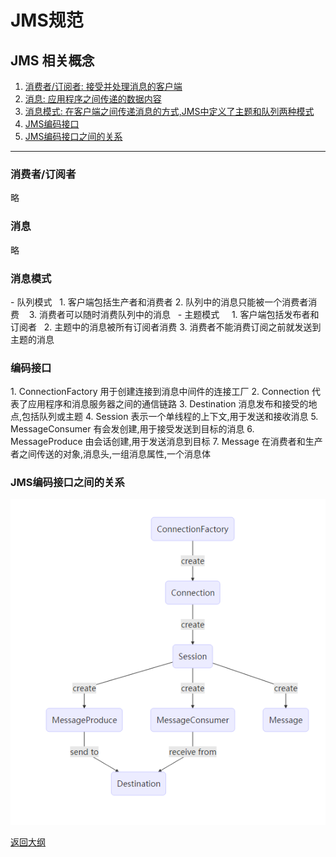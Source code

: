 # JMS规范

## JMS 相关概念

1. [消费者/订阅者: 接受并处理消息的客户端](#subscribe)
2. [消息: 应用程序之间传递的数据内容](#message)
3. [消息模式: 在客户端之间传递消息的方式,JMS中定义了主题和队列两种模式](#mode)
4. [JMS编码接口](#encode)
5. [JMS编码接口之间的关系](#relation)  
---

<h3 id="subscribe">消费者/订阅者</h3>
略
<h3 id="message">消息</h3>
略
<h3 id="mode">消息模式</h3>
- 队列模式  
    1.  客户端包括生产者和消费者  
    2.  队列中的消息只能被一个消费者消费  
    3.  消费者可以随时消费队列中的消息  
- 主题模式  
    1.  客户端包括发布者和订阅者  
    2.  主题中的消息被所有订阅者消费  
    3.  消费者不能消费订阅之前就发送到主题的消息  

<h3 id="encode">编码接口</h3>
1. ConnectionFactory 用于创建连接到消息中间件的连接工厂  
2. Connection 代表了应用程序和消息服务器之间的通信链路  
3. Destination 消息发布和接受的地点,包括队列或主题  
4. Session 表示一个单线程的上下文,用于发送和接收消息  
5. MessageConsumer 有会发创建,用于接受发送到目标的消息  
6. MessageProduce 由会话创建,用于发送消息到目标  
7. Message 在消费者和生产者之间传送的对象,消息头,一组消息属性,一个消息体    

<h3 id="relation">JMS编码接口之间的关系</h3>

![](APIRelation.png)

[返回大纲](../0.大纲.md)
